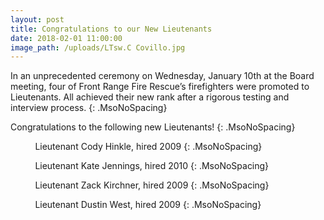 ```yaml
---
layout: post
title: Congratulations to our New Lieutenants
date: 2018-02-01 11:00:00
image_path: /uploads/LTsw.C Covillo.jpg
---
```



In an unprecedented ceremony on Wednesday, January 10th at the Board meeting, four of Front Range Fire Rescue’s firefighters were promoted to Lieutenants. All achieved their new rank after a rigorous testing and interview process.
{: .MsoNoSpacing}

Congratulations to the following new Lieutenants!
{: .MsoNoSpacing}

&nbsp; &nbsp; &nbsp; &nbsp; &nbsp; Lieutenant Cody Hinkle, hired 2009
{: .MsoNoSpacing}

&nbsp; &nbsp; &nbsp; &nbsp; &nbsp; Lieutenant Kate Jennings, hired&nbsp;2010
{: .MsoNoSpacing}

&nbsp; &nbsp; &nbsp; &nbsp; &nbsp; Lieutenant Zack Kirchner, hired&nbsp;2009
{: .MsoNoSpacing}

&nbsp; &nbsp; &nbsp; &nbsp; &nbsp; Lieutenant Dustin West, hired&nbsp;2009
{: .MsoNoSpacing}